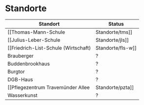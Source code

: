 # Standorte

| Standort                                               | Status          |
|--------------------------------------------------------|-----------------|
| [[Thomas-Mann-Schule|Standorte/tms]]                   | Kontaktaufnahme |
| [[Julius-Leber-Schule|Standorte/jls]]                  | Fertiggestellt  |
| [[Friedrich-List-Schule (Wirtschaft)|Standorte/fls-w]] | Kontaktaufnahme |
| Brauberger                                             | ?               |
| Buddenbrookhaus                                        | ?               |
| Burgtor                                                | ?               |
| DGB-Haus                                               | ?               |
| [[Pflegezentrum Travemünder Allee|Standorte/pzta]]     | ?               |
| Wasserkunst                                            | ?               |